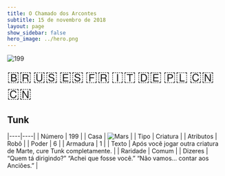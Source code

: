 ```yaml
---
title: O Chamado dos Arcontes
subtitle: 15 de novembro de 2018
layout: page
show_sidebar: false
hero_image: ../hero.png
---
```


![199](https://cdn.keyforgegame.com/media/card_front/pt/341_199_FW92QH6WPGCW_pt.png)

<span title="Português" style="font-size: 32px;cursor: pointer;" onclick="javascript:document.querySelector('img[alt=\'199\']').src=document.querySelector('img[alt=\'199\']').src.replace(/card_front\/[^/]+/, 'card_front/pt').replace(/_[^/.0-9]+\.png/, '_pt.png')">🇧🇷</span>
<span title="English" style="font-size: 32px;cursor: pointer;" onclick="javascript:document.querySelector('img[alt=\'199\']').src=document.querySelector('img[alt=\'199\']').src.replace(/card_front\/[^/]+/, 'card_front/en').replace(/_[^/.0-9]+\.png/, '_en.png')">🇺🇸</span>
<span title="Español" style="font-size: 32px;cursor: pointer;" onclick="javascript:document.querySelector('img[alt=\'199\']').src=document.querySelector('img[alt=\'199\']').src.replace(/card_front\/[^/]+/, 'card_front/es').replace(/_[^/.0-9]+\.png/, '_es.png')">🇪🇸</span>
<span title="Français" style="font-size: 32px;cursor: pointer;" onclick="javascript:document.querySelector('img[alt=\'199\']').src=document.querySelector('img[alt=\'199\']').src.replace(/card_front\/[^/]+/, 'card_front/fr').replace(/_[^/.0-9]+\.png/, '_fr.png')">🇫🇷</span>
<span title="Italiano" style="font-size: 32px;cursor: pointer;" onclick="javascript:document.querySelector('img[alt=\'199\']').src=document.querySelector('img[alt=\'199\']').src.replace(/card_front\/[^/]+/, 'card_front/it').replace(/_[^/.0-9]+\.png/, '_it.png')">🇮🇹</span>
<span title="Deutsche" style="font-size: 32px;cursor: pointer;" onclick="javascript:document.querySelector('img[alt=\'199\']').src=document.querySelector('img[alt=\'199\']').src.replace(/card_front\/[^/]+/, 'card_front/de').replace(/_[^/.0-9]+\.png/, '_de.png')">🇩🇪</span>
<span title="Polskie" style="font-size: 32px;cursor: pointer;" onclick="javascript:document.querySelector('img[alt=\'199\']').src=document.querySelector('img[alt=\'199\']').src.replace(/card_front\/[^/]+/, 'card_front/pl').replace(/_[^/.0-9]+\.png/, '_pl.png')">🇵🇱</span>
<span title="简体中文" style="font-size: 32px;cursor: pointer;" onclick="javascript:document.querySelector('img[alt=\'199\']').src=document.querySelector('img[alt=\'199\']').src.replace(/card_front\/[^/]+/, 'card_front/zh-hans').replace(/_[^/.0-9]+\.png/, '_zh-hans.png')">🇨🇳</span>
<span title="繁體中文" style="font-size: 32px;cursor: pointer;" onclick="javascript:document.querySelector('img[alt=\'199\']').src=document.querySelector('img[alt=\'199\']').src.replace(/card_front\/[^/]+/, 'card_front/zh-hant').replace(/_[^/.0-9]+\.png/, '_zh-hant.png')">🇨🇳</span>

## Tunk

|----|----|
| Número | 199 |
| Casa | ![Mars](https://archonarcana.com/images/thumb/d/de/Mars.png/22px-Mars.png "Marte") |
| Tipo | Criatura |
| Atributos | Robô |
| Poder | 6 |
| Armadura | 1 |
| Texto | Após você jogar outra criatura de Marte, cure Tunk completamente. |
| Raridade | Comum |
| Dizeres | “Quem tá dirigindo?” “Achei que fosse você.” “Não vamos… contar aos Anciões.” |
